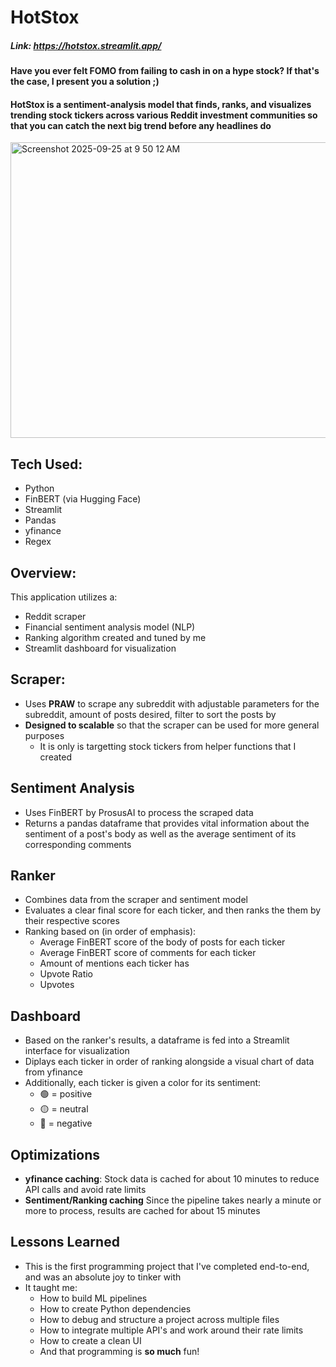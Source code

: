 # HotStox

##### Link: https://hotstox.streamlit.app/

#### Have you ever felt FOMO from failing to cash in on a hype stock? If that's the case, I present you a solution ;)
#### HotStox is a sentiment-analysis model that finds, ranks, and visualizes trending stock tickers across various Reddit investment communities so that you can catch the next big trend before any headlines do

<img width="648" height="473" alt="Screenshot 2025-09-25 at 9 50 12 AM" src="https://github.com/user-attachments/assets/1db52c46-2cc8-477e-a7bf-7c3b7ad78c7c" />

## Tech Used:
- Python
- FinBERT (via Hugging Face)
- Streamlit
- Pandas
- yfinance
- Regex

## Overview:
This application utilizes a: 
- Reddit scraper
- Financial sentiment analysis model (NLP)
- Ranking algorithm created and tuned by me
- Streamlit dashboard for visualization

## Scraper:
- Uses **PRAW** to scrape any subreddit with adjustable parameters for the subreddit, amount of posts desired, filter to sort the posts by
- **Designed to scalable** so that the scraper can be used for more general purposes
  - It is only is targetting stock tickers from helper functions that I created

## Sentiment Analysis
- Uses FinBERT by ProsusAI to process the scraped data
- Returns a pandas dataframe that provides vital information about the sentiment of a post's body as well as the average sentiment of its corresponding comments

## Ranker
- Combines data from the scraper and sentiment model
- Evaluates a clear final score for each ticker, and then ranks the them by their respective scores
- Ranking based on (in order of emphasis):
  - Average FinBERT score of the body of posts for each ticker
  - Average FinBERT score of comments for each ticker
  - Amount of mentions each  ticker has
  - Upvote Ratio
  - Upvotes

## Dashboard
- Based on the ranker's results, a dataframe is fed into a Streamlit interface for visualization
- Diplays each ticker in order of ranking alongside a visual chart of data from yfinance
- Additionally, each ticker is given a color for its sentiment:
  - 🟢 = positive
  - 🟡 = neutral
  - 🔴 = negative
## Optimizations
- **yfinance caching**: Stock data is cached for about 10 minutes to reduce API calls and avoid rate limits
- **Sentiment/Ranking caching** Since the pipeline takes nearly a minute or more to process, results are cached for about 15 minutes

## Lessons Learned
- This is the first programming project that I've completed end-to-end, and was an absolute joy to tinker with
- It taught me:
  - How to build ML pipelines
  - How to create Python dependencies
  - How to debug and structure a project across multiple files
  - How to integrate multiple API's and work around their rate limits
  - How to create a clean UI
  - And that programming is **so much** fun!
